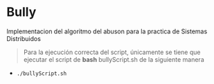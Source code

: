 # Bully
Implementacion del algoritmo del abuson para la practica de Sistemas Distribuidos <br/>
> Para la ejecución correcta del script, únicamente se tiene que ejecutar el script de **bash** bullyScript.sh de la siguiente manera <br/>
* <code>./bullyScript.sh</code>
